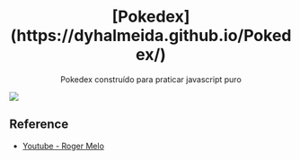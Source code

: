 <h1 align="center">
<br>
[Pokedex](https://dyhalmeida.github.io/Pokedex/)
</h1>

<p align="center">Pokedex construído para praticar javascript puro</p>

![](https://github.com/dyhalmeida/FlexBlog/blob/master/gif/pokedex.gif)

## Reference
- [Youtube - Roger Melo](https://youtu.be/Uptu3NrBFBM)

